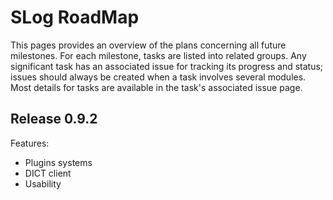 # SLog RoadMap #

This pages provides an overview of the plans concerning all future milestones. For each milestone, tasks are listed into related groups. Any significant task has an associated issue for tracking its progress and status; issues should always be created when a task involves several modules. Most details for tasks are available in the task's associated issue page.

## Release 0.9.2 ##

Features:
  * Plugins systems
  * DICT client
  * Usability